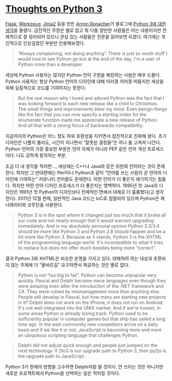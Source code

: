 [Thoughts on Python 3][source]
==============================

[Flask][], [Werkzeug][], [Jinja2][] 등을 만든 [Armin Ronacher][]가 블로그에 [Python 3에 대한 생각][1]을 올렸다. 급진적인 주장은 별로 없고 뭐 다들 알만한 사람들은 아는 내용이지만 전체적으로 잘 정리되어 있으니 관심 있는 사람들은 전문을 읽어보면 되겠다. 여기에는 개인적으로 인상깊었던 부분만 인용해보겠다.

> “Always complaining, not doing anything”. There is just so much stuff I would love to see Python go but at the end of the day, I'm a user of Python more than a developer.

세상에 Python 사용자는 많지만 Python 언어 구현을 해킹하는 사람은 매우 드물다. Python 사용자는 항상 Python 언어의 디자인에 대해 이러쿵 저러쿵 떠들지만 세상을 위해 실질적으로 코드를 기여하지는 못한다.

> But the real reason why I loved and adored Python was the fact that I was looking forward to each new release like a child to Christmas. The small things and improvements blew my mind. Even benign things like the fact that you can now specify a starting index for the enumerate function made me appreciate a new release of Python. And all that with a strong focus of backwards compatibility.

지금까지의 Python은 어느 정도 하위 호환성을 지키면서 점진적으로 진화해 왔다. 초기 디자인은 나쁠지 몰라도, 시간이 지나면서 “잘못된 결정들”은 하나 둘 고쳐져 나간다. Python 언어의 가장 중요한 부분은 언어 자체가 아니라 PEP 같은 언어 개선 프로세스이다. 나도 강하게 동의하는 부분.

조금 더 내 생각을 적자면…, 세상에는 C++나 Java와 같은 위원회 언어라는 것이 존재한다. 하지만 그 반대편에는 Perl이나 Python과 같이 “언어를 쓰는 사람이 곧 언어의 디자인에 기여하는” 커뮤니티 언어들도 존재한다. 어떤 언어가 더 좋은지 얘기하기는 힘들다. 하지만 어떤 언어 디자인 프로세스가 더 좋은지는 명백하다. 1995년 첫 Java의 디자인은 1991년 첫 Python의 디자인보다 전체적인 면에서 대체로 더 훌륭했다(고 생각한다). 2011년 12월 현재, 일반적인 Java 코드는 IoC로 점철되어 있으며 Python은 제너레이터와 코루틴을 사용한다.

> Python 3 is in the spot where it changed just too much that it broke all our code and not nearly enough that it would warrant upgrading immediately. And in my absolutely personal opinion Python 3.3/3.4 should be more like Python 3 and Python 2.8 should happen and be a bit more like Python 3. Because as it stands, Python 3 is the XHTML of the programming language world. It's incompatible to what it tries to replace but does not offer much besides being more “correct”.

결국 Python 3와 XHTML은 비슷한 운명을 가지고 있다. 대체하려 하는 대상과 호환되지 않는 주제에 더 “올바르길” 요구하면서 제공하는 것은 별로 없다.

> Python is not “too big to fail”. Python can become unpopular very quickly. Pascal and Delphi became niece languages even though they were amazing even after the introduction of the .NET framework and C#. They were ruined by mismanagement more than anything else. People still develop in Pascal, but how many are starting new projects in it? Delphi does not work on the iPhone, it does not run on Android. It's not well integrated into the UNIX market. And if we're honest, in some areas Python is already losing track. Python used to be sufficiently popular in computer games but that ship has sailed a long time ago. In the web community new competitors arrive on a daily basis and if we like it or not, JavaScript is becoming more and more an ubiquitous scripting language that challenges Python.

> Delphi did not adjust quick enough and people just jumped on the next technology. If 2to3 is our upgrade path to Python 3, then py2js is the upgrade path to JavaScript.

Python 3가 현재의 방향을 고수하면 Delphi처럼 될 것이다. 안 쓰이는 것은 아니지만 새로운 프로젝트에서 Python을 선택하는 일은 적어질 것이다.

[Flask]: http://flask.pocoo.org/
[Werkzeug]: http://werkzeug.pocoo.org/
[Jinja2]: http://jinja.pocoo.org/
[Armin Ronacher]: http://lucumr.pocoo.org/
[1]: http://lucumr.pocoo.org/2011/12/7/thoughts-on-python3/

[source]: http://lucumr.pocoo.org/2011/12/7/thoughts-on-python3/
